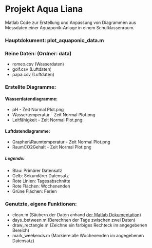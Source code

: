 # Projekt Aqua Liana

Matlab Code zur Erstellung und Anpassung von Diagrammen aus Messdaten einer Aquaponik-Anlage in einem Schulklassenraum.

### Hauptdokument: plot_aquaponic_data.m

### Reine Daten: (Ordner: **data**)
- romeo.csv (Wasserdaten)
- golf.csv (Luftdaten)
- papa.csv (Luftdaten)

### Erstellte Diagramme:

#### Wasserdatendiagramme:
- pH - Zeit Normal Plot.png
- Wassertemperatur - Zeit Normal Plot.png
- Leitfähigkeit - Zeit Normal Plot.png

#### Luftdatendiagramme:
- Graphen\Raumtemperatur - Zeit Normal Plot.png
- RaumCO2Gehalt - Zeit Normal Plot.png

##### Legende:
- Blau: Primärer Datensatz
- Gelb: Sekundärer Datensatz
- Rote Linien: Tagesabschnitte
- Rote Flächen: Wochenenden
- Grüne Flächen: Ferien

### Genutzte, eigene Funktionen:
- clean.m (Säubern der Daten anhand [der Matlab Dokumentation](matlab_docs_cleaning))
- days_between.m (Berechnen der Tage zwischen zwei Daten)
- draw_rectangle.m (Zeichne ein farbiges Rechteck im angegebenen Bereich)
- mark_weekends.m (Markiere alle Wochenenden im angegebenen Datensatz)

[matlab_docs_cleaning]: (https://de.mathworks.com/discovery/data-cleaning.html#why-it-matters)

